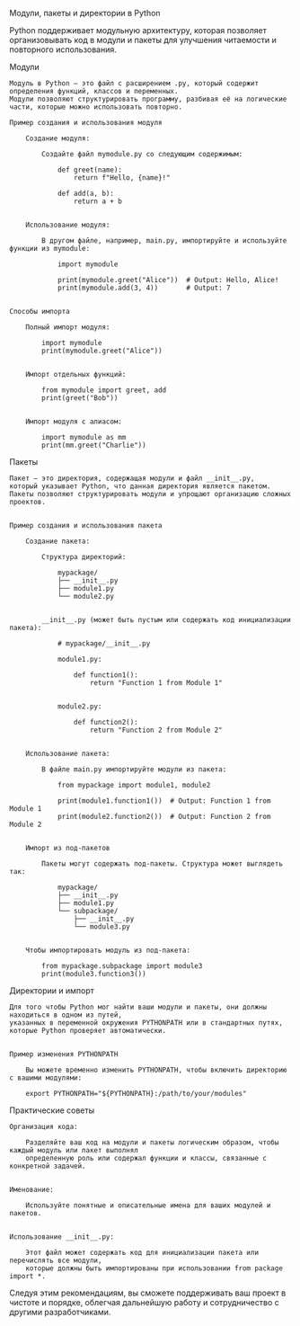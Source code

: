 

Модули, пакеты и директории в Python

Python поддерживает модульную архитектуру, которая позволяет организовывать код в модули и пакеты для
улучшения читаемости и повторного использования.


Модули

    Модуль в Python — это файл с расширением .py, который содержит определения функций, классов и переменных.
    Модули позволяют структурировать программу, разбивая её на логические части, которые можно использовать повторно.

    Пример создания и использования модуля

        Создание модуля:

            Создайте файл mymodule.py со следующим содержимым:

                def greet(name):
                    return f"Hello, {name}!"

                def add(a, b):
                    return a + b


        Использование модуля:

            В другом файле, например, main.py, импортируйте и используйте функции из mymodule:

                import mymodule

                print(mymodule.greet("Alice"))  # Output: Hello, Alice!
                print(mymodule.add(3, 4))       # Output: 7


    Способы импорта

        Полный импорт модуля:

            import mymodule
            print(mymodule.greet("Alice"))


        Импорт отдельных функций:

            from mymodule import greet, add
            print(greet("Bob"))


        Импорт модуля с алиасом:

            import mymodule as mm
            print(mm.greet("Charlie"))


Пакеты

    Пакет — это директория, содержащая модули и файл __init__.py,
    который указывает Python, что данная директория является пакетом.
    Пакеты позволяют структурировать модули и упрощают организацию сложных проектов.


    Пример создания и использования пакета

        Создание пакета:

            Структура директорий:

                mypackage/
                ├── __init__.py
                ├── module1.py
                └── module2.py


            __init__.py (может быть пустым или содержать код инициализации пакета):
    
                # mypackage/__init__.py
    
                module1.py:
                    
                    def function1():
                        return "Function 1 from Module 1"


                module2.py:
                
                    def function2():
                        return "Function 2 from Module 2"


        Использование пакета:

            В файле main.py импортируйте модули из пакета:
            
                from mypackage import module1, module2
            
                print(module1.function1())  # Output: Function 1 from Module 1
                print(module2.function2())  # Output: Function 2 from Module 2


        Импорт из под-пакетов

            Пакеты могут содержать под-пакеты. Структура может выглядеть так:
                
                mypackage/
                ├── __init__.py
                ├── module1.py
                └── subpackage/
                    ├── __init__.py
                    └── module3.py

        
        Чтобы импортировать модуль из под-пакета:
            
            from mypackage.subpackage import module3
            print(module3.function3())



Директории и импорт

    Для того чтобы Python мог найти ваши модули и пакеты, они должны находиться в одном из путей,
    указанных в переменной окружения PYTHONPATH или в стандартных путях, которые Python проверяет автоматически.

    
    Пример изменения PYTHONPATH

        Вы можете временно изменить PYTHONPATH, чтобы включить директорию с вашими модулями:
        
        export PYTHONPATH="${PYTHONPATH}:/path/to/your/modules"



Практические советы

    Организация кода:
        
        Разделяйте ваш код на модули и пакеты логическим образом, чтобы каждый модуль или пакет выполнял 
        определенную роль или содержал функции и классы, связанные с конкретной задачей.
    
    
    Именование: 
    
        Используйте понятные и описательные имена для ваших модулей и пакетов.
        
    
    Использование __init__.py: 
    
        Этот файл может содержать код для инициализации пакета или перечислять все модули, 
        которые должны быть импортированы при использовании from package import *.



Следуя этим рекомендациям, вы сможете поддерживать ваш проект в чистоте и порядке, 
облегчая дальнейшую работу и сотрудничество с другими разработчиками.